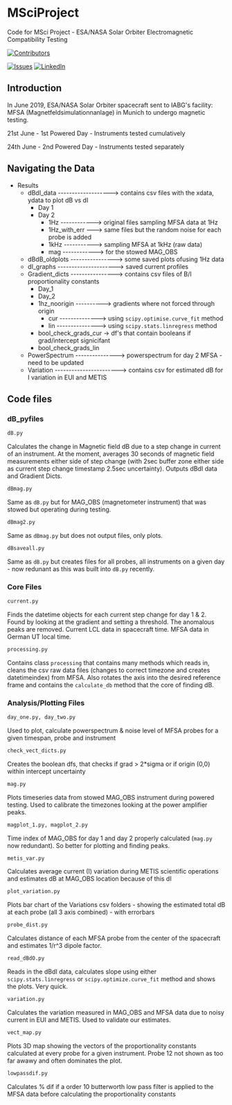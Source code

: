 # MSciProject

Code for MSci Project - ESA/NASA Solar Orbiter Electromagnetic Compatibility Testing

[![Contributors][contributors-shield]][contributors-url]
<!-- [![Forks][forks-shield]][0] -->
<!-- [![Stargazers][stars-shield]][0] -->
[![Issues][issues-shield]][issues-url]
[![LinkedIn][linkedin-shield]][linkedin-url]

## Introduction

In June 2019, ESA/NASA Solar Orbiter spacecraft sent to IABG's facility: MFSA (Magnetfeldsimulationnanlage) in Munich to undergo magnetic testing.

21st June - 1st Powered Day - Instruments tested cumulatively

24th June - 2nd Powered Day - Instruments tested separately

## Navigating the Data

- Results
   - dBdI_data -------------------> contains csv files with the xdata, ydata to plot dB vs dI
      - Day 1
      - Day 2
        - 1Hz ------------> original files sampling MFSA data at 1Hz
        - 1Hz_with_err ---> same files but the random noise for each probe is added
        - 1kHz -----------> sampling MFSA at 1kHz (raw data)
        - mag ------------> for the stowed MAG_OBS
    - dBdB_oldplots ----------------> some saved plots ofusing 1Hz data
    - dI_graphs ---------------------> saved current profiles
    - Gradient_dicts ----------------> contains csv files of B/I proportionality constants
        - Day_1
        - Day_2
        - 1hz_noorigin ----------> gradients where not forced through origin
          - cur --------------> using `scipy.optimise.curve_fit` method
          - lin ---------------> using `scipy.stats.linregress` method
        - bool_check_grads_cur -> df's that contain booleans if grad/intercept signicifant
        - bool_check_grads_lin
    - PowerSpectrum ---------------> powerspectrum for day 2 MFSA - need to be updated
    - Variation -----------------------> contains csv for estimated dB for I variation in EUI and METIS
  
## Code files


### dB_pyfiles
  
```python
dB.py
```
Calculates the change in Magnetic field dB due to a step change in current of an instrument. At the moment, averages 30 seconds of magnetic field measurements either side of step change (with 2sec buffer zone either side as current step change timestamp 2.5sec uncertainty). Outputs dBdI data and Gradient Dicts.

```python
dBmag.py
```

Same as `dB.py` but for MAG_OBS (magnetometer instrument) that was stowed but operating during testing.

```python
dBmag2.py
```

Same as `dBmag.py` but does not output files, only plots.

```python
dBsaveall.py
```

Same as `dB.py` but creates files for all probes, all instruments on a given day - now redunant as this was built into `dB.py` recently.

### Core Files
```python
current.py
```

Finds the datetime objects for each current step change for day 1 & 2. Found by looking at the gradient and setting a threshold. The anomalous peaks are removed. Current LCL data in spacecraft time. MFSA data in German UT local time.

```python
processing.py
```

Contains class `processing` that contains many methods which reads in, cleans the csv raw data files (changes to correct timezone and creates datetimeindex) from MFSA. Also rotates the axis into the desired reference frame and contains the `calculate_db` method that the core of finding dB.


### Analysis/Plotting Files

```python
day_one.py, day_two.py
```
Used to plot, calculate powerspectrum & noise level of MFSA probes for a given timespan, probe and instrument

```python
check_vect_dicts.py
```
Creates the boolean dfs, that checks if grad > 2*sigma or if origin (0,0) within intercept uncertainty

```python
mag.py
```
Plots timeseries data from stowed MAG_OBS instrument during powered testing.  Used to calibrate the timezones looking at the power amplifier peaks.

```python
magplot_1.py, magplot_2.py
```

Time index of MAG_OBS for day 1 and day 2 properly calculated (`mag.py` now redundant). So better for plotting and finding peaks.

```python
metis_var.py
```

Calculates average current (I) variation during METIS scientific operations and estimates dB at MAG_OBS location because of this dI

```python
plot_variation.py
```

Plots bar chart of the Variations csv folders - showing the estimated total dB at each probe (all 3 axis combined) - with errorbars

```python
probe_dist.py
```
Calculates distance of each MFSA probe from the center of the spacecraft and estimates 1/r^3 dipole factor.

```python
read_dBdO.py
```

Reads in the dBdI data, calculates slope using either `scipy.stats.linregress` or `scipy.optimize.curve_fit` method and shows the plots. Very quick.

```python
variation.py
```
Calculates the variation measured in MAG_OBS and MFSA data due to noisy current in EUI and METIS.  Used to validate our estimates.

```python
vect_map.py
```
Plots 3D map showing the vectors of the proportionality constants calculated at every probe for a given instrument. Probe 12 not shown as too far awawy and often dominates the plot.


```python
lowpassdif.py
```
Calculates % dif if a order 10 butterworth low pass filter is applied to the MFSA data before calculating the proportionality constants





<!-- MARKDOWN LINKS & IMAGES -->
<!-- https://www.markdownguide.org/basic-syntax/#reference-style-links -->
[contributors-shield]: https://img.shields.io/github/contributors/othneildrew/Best-README-Template.svg?style=flat-square
[contributors-url]: https://github.com/JonasSinjan/MSciProject/graphs/contributors
[forks-shield]: https://img.shields.io/github/forks/othneildrew/Best-README-Template.svg?style=flat-square
[forks-url]: https://github.com/JonasSinjan/MSciProject/network/members
[stars-shield]: https://img.shields.io/github/stars/othneildrew/Best-README-Template.svg?style=flat-square
[stars-url]: https://github.com/JonasSinjan/MSciProject/stargazers
[issues-shield]: https://img.shields.io/github/issues/othneildrew/Best-README-Template.svg?style=flat-square
[issues-url]: https://github.com/JonasSinjan/MSciProject/issues
[linkedin-shield]: https://img.shields.io/badge/-LinkedIn-black.svg?style=flat-square&logo=linkedin&colorB=555
[linkedin-url]: https://www.linkedin.com/in/jonas-sinjan